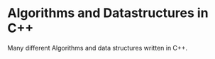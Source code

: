 # Algorithms and Datastructures in C++
Many different Algorithms and data structures written in C++.
